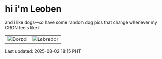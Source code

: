 # hi i'm Leoben

and i like dogs—so have some random dog pics that change whenever my CRON feels like it

|  |  |
|--------|----------|
| ![Borzoi](https://random-dog-vercel.vercel.app/api/random-borzoi?v=1754129734) | ![Labrador](https://random-dog-vercel.vercel.app/api/random-labrador?v=1754129734) |

Last updated: 2025-08-02 18:15 PHT
